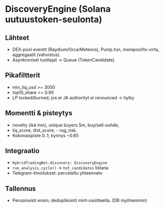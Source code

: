 # DiscoveryEngine (Solana uutuustoken-seulonta)

## Lähteet
- DEX-pool eventit (Raydium/Orca/Meteora), Pump.fun, mempool/tx-virta, aggregaatit (vahvistus).
- Asynkroniset tuottajat -> Queue (TokenCandidate).

## Pikafiltterit
- min_liq_usd >= 3000
- top10_share <= 0.90
- LP locked/burned; jos ei JA authorityt ei renounced -> hylky

## Momentti & pisteytys
- novelty (ikä min), unique buyers 5m, buy/sell-suhde,
- liq_score, dist_score, - rug_risk.
- Kokonaispiste 0..1; kynnys ~0.65

## Integraatio
- `HybridTradingBot.discovery: DiscoveryEngine`
- `run_analysis_cycle()` -> `hot_candidates` listana
- Telegram-ilmoitukset: perusteltu yhteenveto

## Tallennus
- Perusmuisti ensin; deduplikointi mint-osoitteella. (DB myöhemmin)
